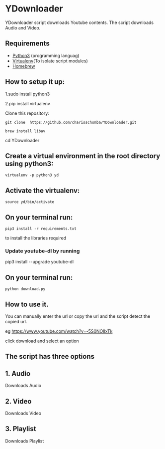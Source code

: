 # YDownloader
YDownloader script downloads Youtube contents.
The script downloads Audio and Video.

## Requirements

- [Python3](https://www.python.org/) (programming languag)
- [Virtualenv](https://virtualenv.pypa.io/en/stable/)(To isolate script modules)
- [Homebrew](https://brew.sh/)

## How to setup it up:

1.sudo install python3

2.pip install virtualenv

Clone this repository:

`git clone  https://github.com/charisschomba/YDownloader.git`

`brew install libav` 

cd YDownloader

## Create a virtual environment in the root directory using python3:

`virtualenv -p python3 yd`

## Activate the virtualenv:

`source yd/bin/activate`

## On your terminal run:

`pip3 install -r requirements.txt`

to install the libraries required

### Update youtube-dl by running 

pip3 install --upgrade youtube-dl

## On your terminal run:

`python download.py`


## How to use it.
You can manually enter the url or copy the url and the script detect the copied url.

eg https://www.youtube.com/watch?v=-5S0NOlIxTk 

click download and select an option

## The  script has three options
## 1. Audio

Downloads Audio

## 2. Video

Downloads Video

## 3. Playlist

Downloads Playlist



















